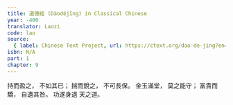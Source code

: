 ```yaml
---
title: 道德經 (Dàodéjīng) in Classical Chinese
year: -400
translator: Laozi
code: lao
source:
  { label: Chinese Text Project, url: https://ctext.org/dao-de-jing?en=off }
isbn: N/A
part: 1
chapter: 9
---
```


持而盈之，
不如其已；
揣而銳之，
不可長保。
金玉滿堂，
莫之能守；
富貴而驕，
自遺其咎。
功遂身退
天之道。
